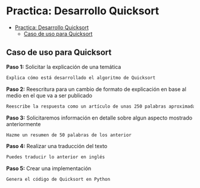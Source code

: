 # Practica: Desarrollo Quicksort

- [Practica: Desarrollo Quicksort](#practica-desarrollo-quicksort)
  - [Caso de uso para Quicksort](#caso-de-uso-para-quicksort)




## Caso de uso para Quicksort







**Paso 1:** Solicitar la explicación de una temática

```bash
Explica cómo está desarrollado el algoritmo de Quicksort
```

**Paso 2:** Reescritura para un cambio de formato de explicación en base al medio en el que va a ser publicado

```bash
Reescribe la respuesta como un artículo de unas 250 palabras aproximadamente para un blog
```

**Paso 3:** Solicitaremos información en detalle sobre algun aspecto mostrado anteriormente

```bash
Hazme un resumen de 50 palabras de los anterior
```

**Paso 4:** Realizar una traducción del texto

```bash
Puedes traducir lo anterior en inglés
```

**Paso 5:** Crear una implementación

```bash
Genera el código de Quicksort en Python
```
